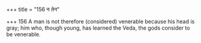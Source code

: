+++
title = "156 न तेन"

+++
156	A man is not therefore (considered) venerable because his head is gray; him who, though young, has learned the Veda, the gods consider to be venerable.